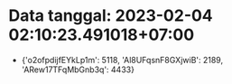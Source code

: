 # Data tanggal: 2023-02-04 02:10:23.491018+07:00

* {'o2ofpdijfEYkLp1m': 5118, 'Al8UFqsnF8GXjwiB': 2189, 'ARew17TFqMbGnb3q': 4433}
